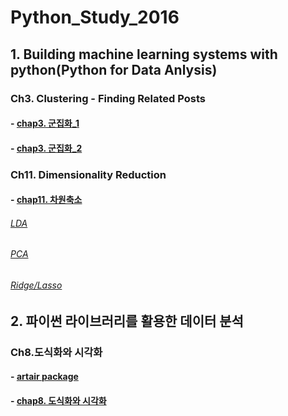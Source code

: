 # Python_Study_2016


## 1. Building machine learning systems with python(Python for Data Anlysis)

### Ch3. Clustering - Finding Related Posts

#### - [chap3. 군집화_1](https://github.com/RyuJiseung/Python_Study_2016/blob/master/Clustering/chap3.%20%E1%84%80%E1%85%AE%E1%86%AB%E1%84%8C%E1%85%B5%E1%86%B8%E1%84%92%E1%85%AA_170401-checkpoint.ipynb)

#### - [chap3. 군집화_2](https://github.com/RyuJiseung/Python_Study_2016/blob/master/Clustering/chap3.%20%E1%84%80%E1%85%AE%E1%86%AB%E1%84%8C%E1%85%B5%E1%86%B8%E1%84%92%E1%85%AA_170408-checkpoint.ipynb)

### Ch11. Dimensionality Reduction

#### - [chap11. 차원축소](https://github.com/RyuJiseung/Python_Study_2016/blob/master/DimensionReduction/11_Dimension%20Reduction.ipynb)

###### [LDA](https://github.com/RyuJiseung/Python_Study_2016/blob/master/DimensionReduction/LDA-python.ipynb)

###### [PCA](https://github.com/RyuJiseung/Python_Study_2016/blob/master/DimensionReduction/PCA-python.ipynb)

###### [Ridge/Lasso](https://github.com/RyuJiseung/Python_Study_2016/blob/master/DimensionReduction/Ridge_Lasso.ipynb)


## 2. 파이썬 라이브러리를 활용한 데이터 분석 

### Ch8.도식화와 시각화

#### - [artair package](https://github.com/RyuJiseung/Python_Study_2016/blob/master/Ch8.%E1%84%83%E1%85%A9%E1%84%89%E1%85%B5%E1%86%A8%E1%84%92%E1%85%AA%E1%84%8B%E1%85%AA_%E1%84%89%E1%85%B5%E1%84%80%E1%85%A1%E1%86%A8%E1%84%92%E1%85%AA/artair.ipynb)

#### - [chap8. 도식화와 시각화](https://github.com/RyuJiseung/Python_Study_2016/blob/master/Ch8.%E1%84%83%E1%85%A9%E1%84%89%E1%85%B5%E1%86%A8%E1%84%92%E1%85%AA%E1%84%8B%E1%85%AA_%E1%84%89%E1%85%B5%E1%84%80%E1%85%A1%E1%86%A8%E1%84%92%E1%85%AA/ch08_1.ipynb)
